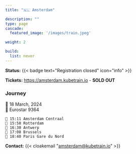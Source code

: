 ```yaml
---
title: "🇳🇱 Amsterdam"

description: ""
type: page
cascade:
  featured_image: '/images/train.jpeg'

weight: 2

build:
  list: never
---
```


**Status:** {{< badge text="Registration closed" icon="info" >}}

**Tickets:** https://amsterdam.kubetrain.io - **SOLD OUT**

### Journey

📅 18 March, 2024  
🚂 Eurostar 9364

```
🚂 15:11 Amsterdam Centraal
🚏 15:58 Rotterdam
🚏 16:30 Antwerp
🚏 17:08 Brussels
🚉 18:40 Paris Gare du Nord
```

**Contact:** {{< cloakemail "amsterdam@kubetrain.io" >}}

<!--more-->
